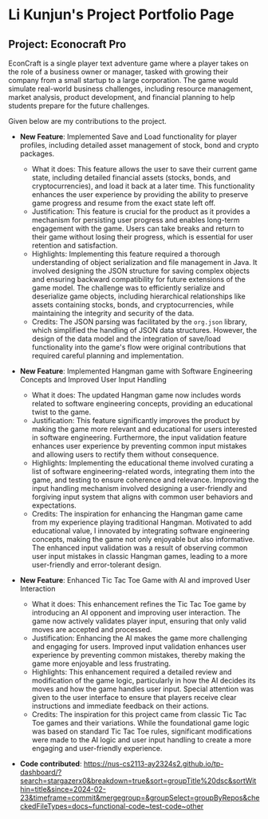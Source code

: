 # Li Kunjun's Project Portfolio Page

## Project: Econocraft Pro

EconCraft is a single player text adventure game where a player takes on the role of a business owner or manager, tasked with growing their company from a small startup to a large corporation. The game would simulate real-world business challenges, including resource management, market analysis, product development, and financial planning to help students prepare for the future challenges.

Given below are my contributions to the project.

* **New Feature**: Implemented Save and Load functionality for player profiles, including detailed asset management of stock, bond and crypto packages.
  * What it does: This feature allows the user to save their current game state, including detailed financial assets (stocks, bonds, and cryptocurrencies), and load it back at a later time. This functionality enhances the user experience by providing the ability to preserve game progress and resume from the exact state left off.
  * Justification: This feature is crucial for the product as it provides a mechanism for persisting user progress and enables long-term engagement with the game. Users can take breaks and return to their game without losing their progress, which is essential for user retention and satisfaction.
  * Highlights: Implementing this feature required a thorough understanding of object serialization and file management in Java. It involved designing the JSON structure for saving complex objects and ensuring backward compatibility for future extensions of the game model. The challenge was to efficiently serialize and deserialize game objects, including hierarchical relationships like assets containing stocks, bonds, and cryptocurrencies, while maintaining the integrity and security of the data.
  * Credits: The JSON parsing was facilitated by the `org.json` library, which simplified the handling of JSON data structures. However, the design of the data model and the integration of save/load functionality into the game's flow were original contributions that required careful planning and implementation.

* **New Feature**: Implemented Hangman game with Software Engineering Concepts and Improved User Input Handling
  * What it does: The updated Hangman game now includes words related to software engineering concepts, providing an educational twist to the game.
  * Justification: This feature significantly improves the product by making the game more relevant and educational for users interested in software engineering. Furthermore, the input validation feature enhances user experience by preventing common input mistakes and allowing users to rectify them without consequence.
  * Highlights: Implementing the educational theme involved curating a list of software engineering-related words, integrating them into the game, and testing to ensure coherence and relevance. Improving the input handling mechanism involved designing a user-friendly and forgiving input system that aligns with common user behaviors and expectations.
  * Credits: The inspiration for enhancing the Hangman game came from my experience playing traditional Hangman. Motivated to add educational value, I innovated by integrating software engineering concepts, making the game not only enjoyable but also informative. The enhanced input validation was a result of observing common user input mistakes in classic Hangman games, leading to a more user-friendly and error-tolerant design.

* **New Feature**: Enhanced Tic Tac Toe Game with AI and improved User Interaction
  * What it does: This enhancement refines the Tic Tac Toe game by introducing an AI opponent and improving user interaction. The game now actively validates player input, ensuring that only valid moves are accepted and processed.
  * Justification: Enhancing the AI makes the game more challenging and engaging for users. Improved input validation enhances user experience by preventing common mistakes, thereby making the game more enjoyable and less frustrating.
  * Highlights: This enhancement required a detailed review and modification of the game logic, particularly in how the AI decides its moves and how the game handles user input. Special attention was given to the user interface to ensure that players receive clear instructions and immediate feedback on their actions.
  * Credits: The inspiration for this project came from classic Tic Tac Toe games and their variations. While the foundational game logic was based on standard Tic Tac Toe rules, significant modifications were made to the AI logic and user input handling to create a more engaging and user-friendly experience.


* **Code contributed**: https://nus-cs2113-ay2324s2.github.io/tp-dashboard/?search=stargazerx0&breakdown=true&sort=groupTitle%20dsc&sortWithin=title&since=2024-02-23&timeframe=commit&mergegroup=&groupSelect=groupByRepos&checkedFileTypes=docs~functional-code~test-code~other

